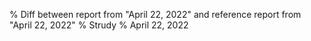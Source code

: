 % Diff between report from "April 22, 2022" and reference report from "April 22, 2022"
% Strudy
% April 22, 2022


